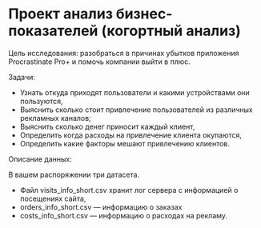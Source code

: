 # Проект анализ бизнес-показателей (когортный анализ)

Цель исследования: разобраться в причинах убытков приложения Procrastinate Pro+ и помочь компании выйти в плюс.  

Задачи:  

- Узнать откуда приходят пользователи и какими устройствами они пользуются,
- Выяснить сколько стоит привлечение пользователей из различных рекламных каналов;
- Выяснить сколько денег приносит каждый клиент,
- Определить когда расходы на привлечение клиента окупаются,
- Определить какие факторы мешают привлечению клиентов.

Описание данных: 

В вашем распоряжении три датасета.
- Файл visits_info_short.csv хранит лог сервера с информацией о посещениях сайта,
- orders_info_short.csv — информацию о заказах
- costs_info_short.csv — информацию о расходах на рекламу.